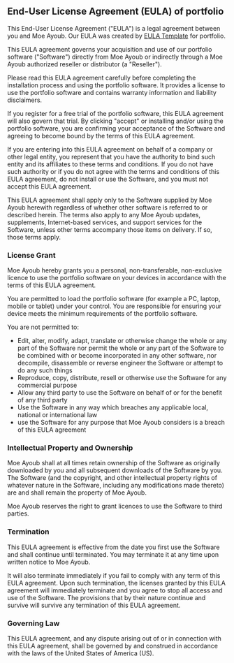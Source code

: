 <h2>End-User License Agreement (EULA) of <span class="app_name">portfolio</span></h2>

<p>This End-User License Agreement ("EULA") is a legal agreement between you and <span class="company_name">Moe Ayoub</span>. Our EULA was created by <a href="https://www.eulatemplate.com">EULA Template</a> for <span class="app_name">portfolio</span>.</p></p>

<p>This EULA agreement governs your acquisition and use of our <span class="app_name">portfolio</span> software ("Software") directly from <span class="company_name">Moe Ayoub</span> or indirectly through a <span class="company_name">Moe Ayoub</span> authorized reseller or distributor (a "Reseller"). </p>

<p>Please read this EULA agreement carefully before completing the installation process and using the <span class="app_name">portfolio</span> software. It provides a license to use the <span class="app_name">portfolio</span> software and contains warranty information and liability disclaimers.</p>

<p>If you register for a free trial of the <span class="app_name">portfolio</span> software, this EULA agreement will also govern that trial. By clicking "accept" or installing and/or using the <span class="app_name">portfolio</span> software, you are confirming your acceptance of the Software and agreeing to become bound by the terms of this EULA agreement.</p>

<p>If you are entering into this EULA agreement on behalf of a company or other legal entity, you represent that you have the authority to bind such entity and its affiliates to these terms and conditions. If you do not have such authority or if you do not agree with the terms and conditions of this EULA agreement, do not install or use the Software, and you must not accept this EULA agreement.</p>

<p>This EULA agreement shall apply only to the Software supplied by <span class="company_name">Moe Ayoub</span> herewith regardless of whether other software is referred to or described herein. The terms also apply to any <span class="company_name">Moe Ayoub</span> updates, supplements, Internet-based services, and support services for the Software, unless other terms accompany those items on delivery. If so, those terms apply.</p>

<h3>License Grant</h3>

<p><span class="company_name">Moe Ayoub</span> hereby grants you a personal, non-transferable, non-exclusive licence to use the <span class="app_name">portfolio</span> software on your devices in accordance with the terms of this EULA agreement.</p>

<p>You are permitted to load the <span class="app_name">portfolio</span> software (for example a PC, laptop, mobile or tablet) under your control. You are responsible for ensuring your device meets the minimum requirements of the <span class="app_name">portfolio</span> software.</p>

<p>You are not permitted to:</p>

<ul>
<li>Edit, alter, modify, adapt, translate or otherwise change the whole or any part of the Software nor permit the whole or any part of the Software to be combined with or become incorporated in any other software, nor decompile, disassemble or reverse engineer the Software or attempt to do any such things</li>
<li>Reproduce, copy, distribute, resell or otherwise use the Software for any commercial purpose</li>
<li>Allow any third party to use the Software on behalf of or for the benefit of any third party</li>
<li>Use the Software in any way which breaches any applicable local, national or international law</li>
<li>use the Software for any purpose that <span class="company_name">Moe Ayoub</span> considers is a breach of this EULA agreement</li>
</ul>

<h3>Intellectual Property and Ownership</h3>

<p><span class="company_name">Moe Ayoub</span> shall at all times retain ownership of the Software as originally downloaded by you and all subsequent downloads of the Software by you. The Software (and the copyright, and other intellectual property rights of whatever nature in the Software, including any modifications made thereto) are and shall remain the property of <span class="company_name">Moe Ayoub</span>.</p>

<p><span class="company_name">Moe Ayoub</span> reserves the right to grant licences to use the Software to third parties.</p>

<h3>Termination</h3>

<p>This EULA agreement is effective from the date you first use the Software and shall continue until terminated. You may terminate it at any time upon written notice to <span class="company_name">Moe Ayoub</span>.</p>

<p>It will also terminate immediately if you fail to comply with any term of this EULA agreement. Upon such termination, the licenses granted by this EULA agreement will immediately terminate and you agree to stop all access and use of the Software. The provisions that by their nature continue and survive will survive any termination of this EULA agreement.</p>

<h3>Governing Law</h3>

<p>This EULA agreement, and any dispute arising out of or in connection with this EULA agreement, shall be governed by and construed in accordance with the laws of <span class="country">the United States of America (US)</span>.</p>